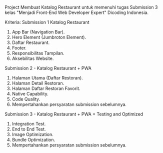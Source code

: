 Project Membuat Katalog Restaurant untuk memenuhi tugas Submission 3 kelas "Menjadi Front-End Web Developer Expert" Dicoding Indonesia.

Kriteria:
Submission 1 Katalog Restaurant
1. App Bar (Navigation Bar).
2. Hero Element (Jumbroton Element).
3. Daftar Restaurant.
4. Footer.
5. Responsibilitas Tampilan.
6. Aksebilitas Website.

Submission 2 - Katalog Restaurant + PWA
1. Halaman Utama (Daftar Restoran).
2. Halaman Detail Restoran.
3. Halaman Daftar Restoran Favorit.
4. Native Capability.
5. Code Quality.
6. Mempertahankan persyaratan submission sebelumnya.

Submission 3 - Katalog Restaurant + PWA + Testing and Optimized
1. Integration Test.
2. End to End Test.
3. Image Optimization.
4. Bundle Optimization.
5. Mempertahankan persyaratan submission sebelumnya.
